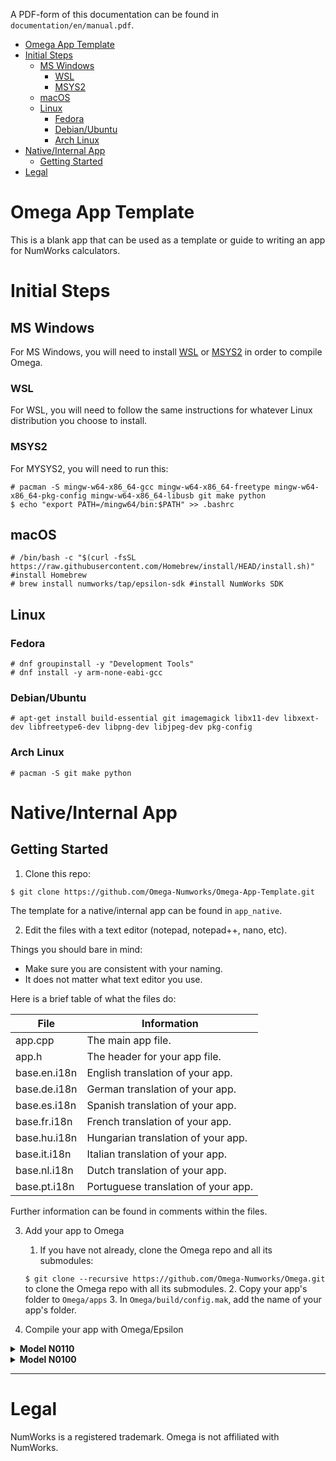 A PDF-form of this documentation can be found in `documentation/en/manual.pdf`.

- [Omega App Template](#omega-app-template)
- [Initial Steps](#initial-steps)
  * [MS Windows](#ms-windows)
    + [WSL](#wsl)
    + [MSYS2](#msys2)
  * [macOS](#macos)
  * [Linux](#linux)
    + [Fedora](#fedora)
    + [Debian/Ubuntu](#debianubuntu)
    + [Arch Linux](#arch-linux)
- [Native/Internal App](#nativeinternal-app)
  * [Getting Started](#getting-started)
- [Legal](#legal)

# Omega App Template
This is a blank app that can be used as a template or guide to writing an app for NumWorks calculators.

# Initial Steps
## MS Windows
For MS Windows, you will need to install [WSL](https://docs.microsoft.com/en-us/windows/wsl/install-win10) or [MSYS2](https://www.msys2.org/#installation) in order to compile Omega.

### WSL
For WSL, you will need to follow the same instructions for whatever Linux distribution you choose to install.

### MSYS2
For MYSYS2, you will need to run this:
```
# pacman -S mingw-w64-x86_64-gcc mingw-w64-x86_64-freetype mingw-w64-x86_64-pkg-config mingw-w64-x86_64-libusb git make python
$ echo "export PATH=/mingw64/bin:$PATH" >> .bashrc
```

## macOS
```
# /bin/bash -c "$(curl -fsSL https://raw.githubusercontent.com/Homebrew/install/HEAD/install.sh)" #install Homebrew
# brew install numworks/tap/epsilon-sdk #install NumWorks SDK
```

## Linux

### Fedora
```
# dnf groupinstall -y "Development Tools"
# dnf install -y arm-none-eabi-gcc
```

### Debian/Ubuntu
```
# apt-get install build-essential git imagemagick libx11-dev libxext-dev libfreetype6-dev libpng-dev libjpeg-dev pkg-config
```

### Arch Linux
```
# pacman -S git make python
```

# Native/Internal App
## Getting Started
1. Clone this repo:
```
$ git clone https://github.com/Omega-Numworks/Omega-App-Template.git
```
The template for a native/internal app can be found in `app_native`.

2. Edit the files with a text editor (notepad, notepad++, nano, etc).

Things you should bare in mind:

- Make sure you are consistent with your naming.
- It does not matter what text editor you use.

Here is a brief table of what the files do:

| File         | Information                         |
|--------------|-------------------------------------|
| app.cpp      | The main app file.                  |
| app.h        | The header for your app file.       |
| base.en.i18n | English translation of your app.    |
| base.de.i18n | German translation of your app.     |
| base.es.i18n | Spanish translation of your app.    |
| base.fr.i18n | French translation of your app.     |
| base.hu.i18n | Hungarian translation of your app.  |
| base.it.i18n | Italian translation of your app.    |
| base.nl.i18n | Dutch translation of your app.      |
| base.pt.i18n | Portuguese translation of your app. |

Further information can be found in comments within the files.

3. Add your app to Omega
	1. If you have not already, clone the Omega repo and all its submodules:
	
	`$ git clone --recursive https://github.com/Omega-Numworks/Omega.git` to clone the Omega repo with all its submodules.
	2. Copy your app's folder to `Omega/apps`
	3. In `Omega/build/config.mak`, add the name of your app's folder.

4. Compile your app with Omega/Epsilon

<details>
<summary><strong>Model N0110</strong></summary>

```sh
$ make clean
$ make OMEGA_USERNAME="{Your, max 15 characters}" -j4
$ make epsilon_flash
```

You can change the number of processes that run in parallel during the build by changing the value of the `-j` flag.
</details>

<details>
<summary><strong>Model N0100</strong></summary>

```sh
$ make MODEL=n0100 clean
$ make MODEL=n0100 OMEGA_USERNAME="{Your, max 15 characters}" -j4
$ make MODEL=n0100 epsilon_flash
```

You can change the number of processes that run in parallel during the build by changing the value of the `-j` flag.

</details>

---
# Legal
NumWorks is a registered trademark. Omega is not affiliated with NumWorks.
